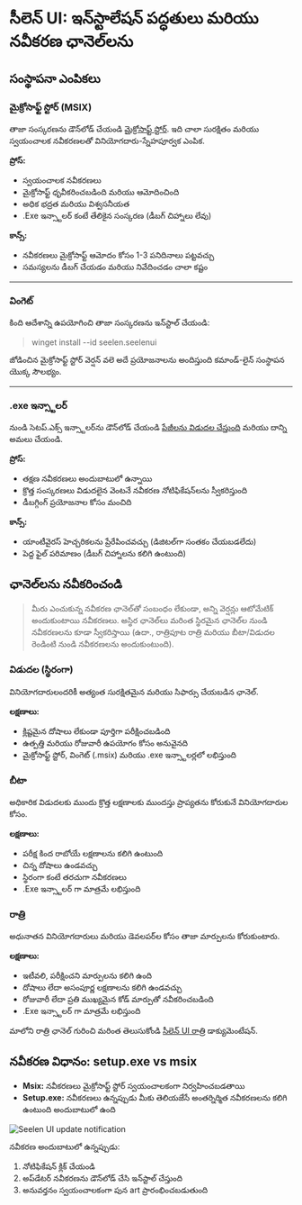 # సీలెన్ UI: ఇన్‌స్టాలేషన్ పద్ధతులు మరియు నవీకరణ ఛానెల్‌లను

## సంస్థాపనా ఎంపికలు

### మైక్రోసాఫ్ట్ స్టోర్ (MSIX)

తాజా సంస్కరణను డౌన్‌లోడ్ చేయండి [మైక్రోసాఫ్ట్ స్టోర్](https://www.microsoft.com/store). ఇది చాలా
సురక్షితం మరియు స్వయంచాలక నవీకరణలతో వినియోగదారు-స్నేహపూర్వక ఎంపిక.

**ప్రోస్:**

- స్వయంచాలక నవీకరణలు
- మైక్రోసాఫ్ట్ ధృవీకరించబడింది మరియు ఆమోదించింది
- అధిక భద్రత మరియు విశ్వసనీయత
- .Exe ఇన్స్టాలర్ కంటే తేలికైన సంస్కరణ (డీబగ్ చిహ్నాలు లేవు)

**కాన్స్:**

- నవీకరణలు మైక్రోసాఫ్ట్ ఆమోదం కోసం 1-3 పనిదినాలు పట్టవచ్చు
- సమస్యలను డీబగ్ చేయడం మరియు నివేదించడం చాలా కష్టం

---

### వింగెట్

కింది ఆదేశాన్ని ఉపయోగించి తాజా సంస్కరణను ఇన్‌స్టాల్ చేయండి:

> winget install --id seelen.seelenui

జోడించిన మైక్రోసాఫ్ట్ స్టోర్ వెర్షన్ వలె అదే ప్రయోజనాలను అందిస్తుంది కమాండ్-లైన్ సంస్థాపన యొక్క సౌలభ్యం.

---

### .exe ఇన్స్టాలర్

నుండి సెటప్.ఎక్స్ ఇన్స్టాలర్‌ను డౌన్‌లోడ్ చేయండి
[పేజీలను విడుదల చేస్తుంది](https://github.com/eythaann/Seelen-UI/releases) మరియు దాన్ని
అమలు చేయండి.

**ప్రోస్:**

- తక్షణ నవీకరణలు అందుబాటులో ఉన్నాయి
- క్రొత్త సంస్కరణలు విడుదలైన వెంటనే నవీకరణ నోటిఫికేషన్‌లను స్వీకరిస్తుంది
- డీబగ్గింగ్ ప్రయోజనాల కోసం మంచిది

**కాన్స్:**

- యాంటీవైరస్ హెచ్చరికలను ప్రేరేపించవచ్చు (డిజిటల్‌గా సంతకం చేయబడలేదు)
- పెద్ద ఫైల్ పరిమాణం (డీబగ్ చిహ్నాలను కలిగి ఉంటుంది)

## ఛానెల్‌లను నవీకరించండి

> మీరు ఎంచుకున్న నవీకరణ ఛానెల్‌తో సంబంధం లేకుండా, అన్ని వెర్షన్లు ఆటోమేటిక్ అందుకుంటాయి నవీకరణలు. అస్థిర
> ఛానెల్‌లు మరింత స్థిరమైన ఛానెల్‌ల నుండి నవీకరణలను కూడా స్వీకరిస్తాయి (ఉదా., రాత్రిపూట రాత్రి మరియు బీటా/విడుదల
> రెండింటి నుండి నవీకరణలను అందుకుంటుంది).

### విడుదల (స్థిరంగా)

వినియోగదారులందరికీ అత్యంత సురక్షితమైన మరియు సిఫార్సు చేయబడిన ఛానెల్.

**లక్షణాలు:**

- క్లిష్టమైన దోషాలు లేకుండా పూర్తిగా పరీక్షించబడింది
- ఉత్పత్తి మరియు రోజువారీ ఉపయోగం కోసం అనువైనది
- మైక్రోసాఫ్ట్ స్టోర్, వింగెట్ (.msix) మరియు .exe ఇన్స్టాలర్లలో లభిస్తుంది

### బీటా

అధికారిక విడుదలకు ముందు క్రొత్త లక్షణాలకు ముందస్తు ప్రాప్యతను కోరుకునే వినియోగదారుల కోసం.

**లక్షణాలు:**

- పరీక్ష కింద రాబోయే లక్షణాలను కలిగి ఉంటుంది
- చిన్న దోషాలు ఉండవచ్చు
- స్థిరంగా కంటే తరచుగా నవీకరణలు
- .Exe ఇన్స్టాలర్ గా మాత్రమే లభిస్తుంది

### రాత్రి

అధునాతన వినియోగదారులు మరియు డెవలపర్‌ల కోసం తాజా మార్పులను కోరుకుంటారు.

**లక్షణాలు:**

- ఇటీవలి, పరీక్షించని మార్పులను కలిగి ఉంది
- దోషాలు లేదా అసంపూర్ణ లక్షణాలను కలిగి ఉండవచ్చు
- రోజువారీ లేదా ప్రతి ముఖ్యమైన కోడ్ మార్పుతో నవీకరించబడింది
- .Exe ఇన్స్టాలర్ గా మాత్రమే లభిస్తుంది

మాలోని రాత్రి ఛానెల్ గురించి మరింత తెలుసుకోండి [సీలెన్ UI రాత్రి](https://seelen.io/blog/nightly)
డాక్యుమెంటేషన్.

## నవీకరణ విధానం: setup.exe vs msix

- **Msix:** నవీకరణలు మైక్రోసాఫ్ట్ స్టోర్ స్వయంచాలకంగా నిర్వహించబడతాయి
- **Setup.exe:** నవీకరణలు ఉన్నప్పుడు మీకు తెలియజేసే అంతర్నిర్మిత నవీకరణలను కలిగి ఉంటుంది
  అందుబాటులో ఉంది

![Seelen UI update notification](https://github.com/Seelen-Inc/slu-blog/blob/master/blog/seelen-ui-distribution-channels/image.png?raw=true)

నవీకరణ అందుబాటులో ఉన్నప్పుడు:

1. నోటిఫికేషన్ క్లిక్ చేయండి
2. అప్‌డేటర్ నవీకరణను డౌన్‌లోడ్ చేసి ఇన్‌స్టాల్ చేస్తుంది
3. అనువర్తనం స్వయంచాలకంగా పున art ప్రారంభించబడుతుంది
